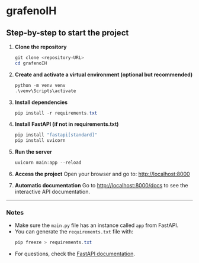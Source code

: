 # grafenoIH

## Step-by-step to start the project

1. **Clone the repository**

   ```powershell
   git clone <repository-URL>
   cd grafenoIH
   ```

2. **Create and activate a virtual environment (optional but recommended)**

   ```powershell
   python -m venv venv
   .\venv\Scripts\activate
   ```

3. **Install dependencies**

   ```powershell
   pip install -r requirements.txt
   ```

4. **Install FastAPI (if not in requirements.txt)**

   ```powershell
   pip install "fastapi[standard]"
   pip install uvicorn
   ```

5. **Run the server**

   ```powershell
   uvicorn main:app --reload
   ```

6. **Access the project**
   Open your browser and go to: [http://localhost:8000](http://localhost:8000)

7. **Automatic documentation**
   Go to [http://localhost:8000/docs](http://localhost:8000/docs) to see the interactive API documentation.

---

### Notes

- Make sure the `main.py` file has an instance called `app` from FastAPI.
- You can generate the `requirements.txt` file with:
  ```powershell
  pip freeze > requirements.txt
  ```
- For questions, check the [FastAPI documentation](https://fastapi.tiangolo.com/).
